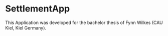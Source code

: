 # SettlementApp

This Application was developed for the bachelor thesis of Fynn Wilkes (CAU Kiel, Kiel Germany). 

